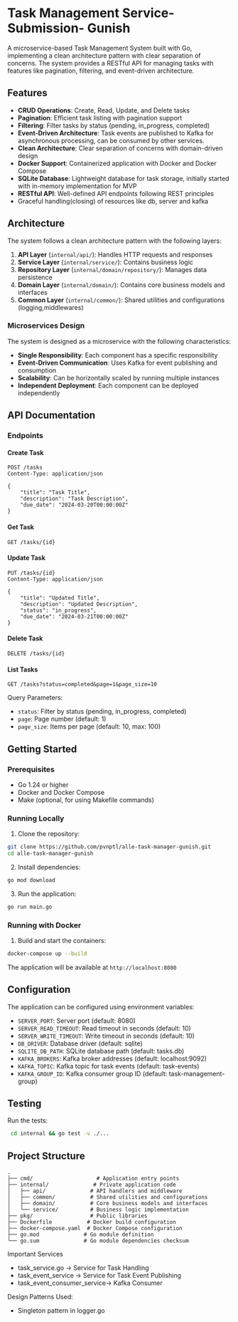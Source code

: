 # Task Management Service- Submission- Gunish

A microservice-based Task Management System built with Go, implementing a clean architecture pattern with clear separation of concerns.
The system provides a RESTful API for managing tasks with features like pagination, filtering, and event-driven architecture.

## Features

- **CRUD Operations**: Create, Read, Update, and Delete tasks
- **Pagination**: Efficient task listing with pagination support
- **Filtering**: Filter tasks by status (pending, in_progress, completed)
- **Event-Driven Architecture**: Task events are published to Kafka for asynchronous processing, can be consumed by other services.
- **Clean Architecture**: Clear separation of concerns with domain-driven design
- **Docker Support**: Containerized application with Docker and Docker Compose
- **SQLite Database**: Lightweight database for task storage, initially started with in-memory implementation for MVP
- **RESTful API**: Well-defined API endpoints following REST principles 
- Graceful handling(closing) of resources like db, server and kafka

## Architecture

The system follows a clean architecture pattern with the following layers:

1. **API Layer** (`internal/api/`): Handles HTTP requests and responses
2. **Service Layer** (`internal/service/`): Contains business logic
3. **Repository Layer** (`internal/domain/repository/`): Manages data persistence
4. **Domain Layer** (`internal/domain/`): Contains core business models and interfaces
5. **Common Layer** (`internal/common/`): Shared utilities and configurations (logging,middlewares)

### Microservices Design

The system is designed as a microservice with the following characteristics:

- **Single Responsibility**: Each component has a specific responsibility
- **Event-Driven Communication**: Uses Kafka for event publishing and consumption
- **Scalability**: Can be horizontally scaled by running multiple instances
- **Independent Deployment**: Each component can be deployed independently

## API Documentation

### Endpoints

#### Create Task
```http
POST /tasks
Content-Type: application/json

{
    "title": "Task Title",
    "description": "Task Description",
    "due_date": "2024-03-20T00:00:00Z"
}
```

#### Get Task
```http
GET /tasks/{id}
```

#### Update Task
```http
PUT /tasks/{id}
Content-Type: application/json

{
    "title": "Updated Title",
    "description": "Updated Description",
    "status": "in_progress",
    "due_date": "2024-03-21T00:00:00Z"
}
```

#### Delete Task
```http
DELETE /tasks/{id}
```

#### List Tasks
```http
GET /tasks?status=completed&page=1&page_size=10
```

Query Parameters:
- `status`: Filter by status (pending, in_progress, completed)
- `page`: Page number (default: 1)
- `page_size`: Items per page (default: 10, max: 100)

## Getting Started

### Prerequisites

- Go 1.24 or higher
- Docker and Docker Compose
- Make (optional, for using Makefile commands)

### Running Locally

1. Clone the repository:
```bash
git clone https://github.com/pvnptl/alle-task-manager-gunish.git
cd alle-task-manager-gunish
```

2. Install dependencies:
```bash
go mod download
```

3. Run the application:
```bash
go run main.go
```

### Running with Docker

1. Build and start the containers:
```bash
docker-compose up --build
```

The application will be available at `http://localhost:8080`

## Configuration

The application can be configured using environment variables:

- `SERVER_PORT`: Server port (default: 8080)
- `SERVER_READ_TIMEOUT`: Read timeout in seconds (default: 10)
- `SERVER_WRITE_TIMEOUT`: Write timeout in seconds (default: 10)
- `DB_DRIVER`: Database driver (default: sqlite)
- `SQLITE_DB_PATH`: SQLite database path (default: tasks.db)
- `KAFKA_BROKERS`: Kafka broker addresses (default: localhost:9092)
- `KAFKA_TOPIC`: Kafka topic for task events (default: task-events)
- `KAFKA_GROUP_ID`: Kafka consumer group ID (default: task-management-group)

## Testing

Run the tests:
```bash
 cd internal && go test -v ./...
```

## Project Structure

```
.
├── cmd/                    # Application entry points
├── internal/              # Private application code
│   ├── api/              # API handlers and middleware
│   ├── common/           # Shared utilities and configurations
│   ├── domain/           # Core business models and interfaces
│   └── service/          # Business logic implementation
├── pkg/                  # Public libraries
├── Dockerfile           # Docker build configuration
├── docker-compose.yaml  # Docker Compose configuration
├── go.mod              # Go module definition
└── go.sum              # Go module dependencies checksum
```
Important Services
* task_service.go -> Service for Task Handling
* task_event_service -> Service for Task Event Publishing
* task_event_consumer_service-> Kafka Consumer

Design Patterns Used:
* Singleton pattern in logger.go



